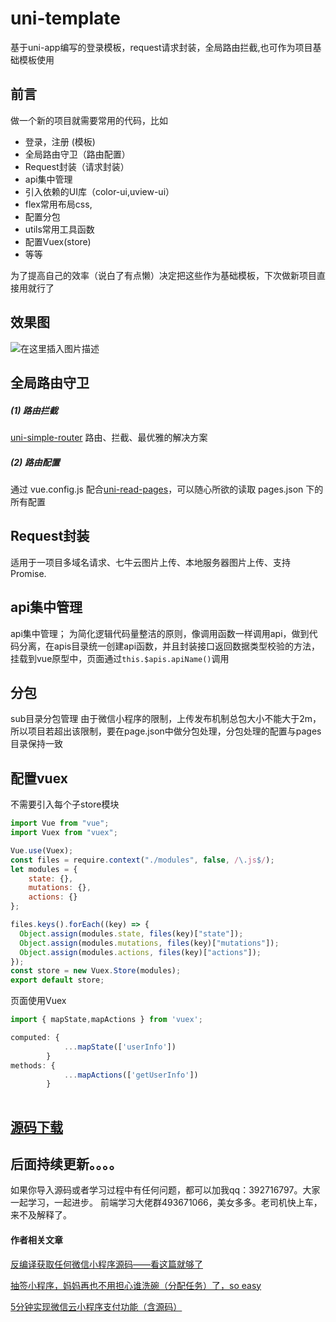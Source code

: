 # uni-template
基于uni-app编写的登录模板，request请求封装，全局路由拦截,也可作为项目基础模板使用


## 前言
做一个新的项目就需要常用的代码，比如

 - 登录，注册 (模板)
- 全局路由守卫（路由配置）
- Request封装（请求封装）
- api集中管理
- 引入依赖的UI库（color-ui,uview-ui）
- flex常用布局css,
- 配置分包
- utils常用工具函数
- 配置Vuex(store)
- 等等

为了提高自己的效率（说白了有点懒）决定把这些作为基础模板，下次做新项目直接用就行了

## 效果图
![在这里插入图片描述](https://img-blog.csdnimg.cn/20210125164611125.png?x-oss-process=image/watermark,type_ZmFuZ3poZW5naGVpdGk,shadow_10,text_aHR0cHM6Ly9ibG9nLmNzZG4ubmV0L3FxXzMyMzQwODc3,size_16,color_FFFFFF,t_70#pic_center)
## 全局路由守卫

#####  (1) 路由拦截
[uni-simple-router](https://hhyang.cn/) 路由、拦截、最优雅的解决方案

#####  (2) 路由配置
通过 vue.config.js 配合[uni-read-pages](https://github.com/SilurianYang/uni-read-pages)，可以随心所欲的读取 pages.json 下的所有配置


## Request封装
 适用于一项目多域名请求、七牛云图片上传、本地服务器图片上传、支持 Promise.

## api集中管理
api集中管理； 为简化逻辑代码量整洁的原则，像调用函数一样调用api，做到代码分离，在apis目录统一创建api函数，并且封装接口返回数据类型校验的方法，挂载到vue原型中，页面通过`this.$apis.apiName()`调用

## 分包
sub目录分包管理 由于微信小程序的限制，上传发布机制总包大小不能大于2m，所以项目若超出该限制，要在page.json中做分包处理，分包处理的配置与pages目录保持一致

## 配置vuex
不需要引入每个子store模块

```javascript
import Vue from "vue";
import Vuex from "vuex";

Vue.use(Vuex);
const files = require.context("./modules", false, /\.js$/);
let modules = {
	state: {},
	mutations: {},
	actions: {}
};

files.keys().forEach((key) => {
  Object.assign(modules.state, files(key)["state"]);
  Object.assign(modules.mutations, files(key)["mutations"]);
  Object.assign(modules.actions, files(key)["actions"]);
});
const store = new Vuex.Store(modules);
export default store;
```
页面使用Vuex

```javascript
import { mapState,mapActions } from 'vuex';

computed: {
			...mapState(['userInfo'])
		}
methods: {
			...mapActions(['getUserInfo'])
		}
		
```

## [源码下载](https://ext.dcloud.net.cn/plugin?id=4008)
## 后面持续更新。。。。

如果你导入源码或者学习过程中有任何问题，都可以加我qq：392716797。大家一起学习，一起进步。 
前端学习大佬群493671066，美女多多。老司机快上车，来不及解释了。

#### 作者相关文章

[反编译获取任何微信小程序源码——看这篇就够了](https://blog.csdn.net/qq_32340877/article/details/110993362) 

[抽签小程序，妈妈再也不用担心谁洗碗（分配任务）了，so easy](https://blog.csdn.net/qq_32340877/article/details/105540569)

[5分钟实现微信云小程序支付功能（含源码）](https://blog.csdn.net/qq_32340877/article/details/111595124)

